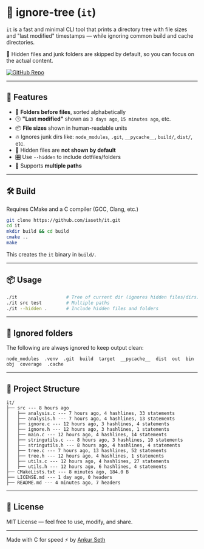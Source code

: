 
# 🌳 ignore-tree (`it`)

`it` is a fast and minimal CLI tool that prints a directory tree with file sizes and "last modified" timestamps — while ignoring common build and cache directories.

🧹 Hidden files and junk folders are skipped by default, so you can focus on the actual content.

[![GitHub Repo](https://img.shields.io/badge/github-iaseth%2Fit-blue?logo=github)](https://github.com/iaseth/it)

---

## 🚀 Features

- 📁 **Folders before files**, sorted alphabetically
- 🕒 **"Last modified"** shown as `3 days ago`, `15 minutes ago`, etc.
- 📦 **File sizes** shown in human-readable units
- 🔥 Ignores junk dirs like: `node_modules`, `.git`, `__pycache__`, `build/`, `dist/`, etc.
- 🫣 Hidden files are **not shown by default**
- 🎛 Use `--hidden` to include dotfiles/folders
- 🧵 Supports **multiple paths**

---

## 🛠 Build

Requires CMake and a C compiler (GCC, Clang, etc.)

```bash
git clone https://github.com/iaseth/it.git
cd it
mkdir build && cd build
cmake ..
make
```

This creates the `it` binary in `build/`.

---

## 📦 Usage

```bash
./it                  # Tree of current dir (ignores hidden files/dirs)
./it src test         # Multiple paths
./it --hidden .       # Include hidden files and folders
```

---

## 🛑 Ignored folders

The following are always ignored to keep output clean:

```
node_modules  .venv  .git  build  target  __pycache__  dist  out  bin  obj  coverage  .cache
```

---

## 📂 Project Structure

```
it/
├── src --- 8 hours ago
│   ├── analysis.c --- 7 hours ago, 4 hashlines, 33 statements
│   ├── analysis.h --- 7 hours ago, 4 hashlines, 13 statements
│   ├── ignore.c --- 12 hours ago, 3 hashlines, 4 statements
│   ├── ignore.h --- 12 hours ago, 3 hashlines, 1 statements
│   ├── main.c --- 12 hours ago, 4 hashlines, 14 statements
│   ├── stringutils.c --- 8 hours ago, 3 hashlines, 10 statements
│   ├── stringutils.h --- 8 hours ago, 4 hashlines, 4 statements
│   ├── tree.c --- 7 hours ago, 13 hashlines, 52 statements
│   ├── tree.h --- 12 hours ago, 4 hashlines, 1 statements
│   ├── utils.c --- 12 hours ago, 4 hashlines, 27 statements
│   ├── utils.h --- 12 hours ago, 6 hashlines, 4 statements
├── CMakeLists.txt --- 8 minutes ago, 184.0 B
├── LICENSE.md --- 1 day ago, 0 headers
├── README.md --- 4 minutes ago, 7 headers
```

---

## 📜 License

MIT License — feel free to use, modify, and share.

---

Made with C for speed ⚡ by [Ankur Seth](https://github.com/iaseth)
```
